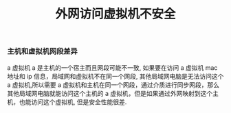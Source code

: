 ﻿---
title: "外网访问虚拟机不安全"
tags:
  - Articles
---

### 主机和虚拟机网段差异

a 虚拟机 a 是主机的一个宿主而且网段可能不一致, 如果要在访问 a 虚拟机 mac 地址和 ip 信息，局域网和虚拟机不在同一个网段, 其他局域网电脑是无法访问这个 a 虚拟机,所以需要 a 虚拟机和主机在同一个网段，通过介质进行同步网段，那么其他局域网电脑就能访问这个主机的 a 虚拟机，但是如果通过外网映射到这个主机，也能访问这个虚拟机, 但是安全性能很差.
